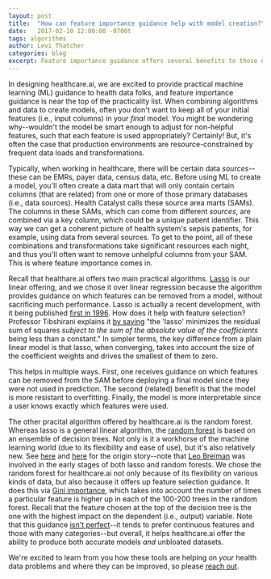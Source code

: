 ```yaml
---
layout: post
title:  "How can feature importance guidance help with model creation?"
date:   2017-02-10 12:00:00 -0700t
tags: algorithms
author: Levi Thatcher
categories: blog
excerpt: Feature importance guidance offers several benefits to those doing machine learning. 
---
```


In designing healthcare.ai, we are excited to provide practical machine learning (ML) guidance to health data folks, and feature importance guidance is near the top of the practicality list. When combining algorithms and data to create models, often you don't want to keep all of your initial features (i.e., input columns) in your *final* model. You might be wondering why--wouldn't the model be smart enough to adjust for non-helpful features, such that each feature is used appropriately? Certainly! But, it's often the case that production environments are resource-constrained by frequent data loads and transformations.

Typically, when working in healthcare, there will be certain data *sources*--these can be EMRs, payer data, census data, etc. Before using ML to create a model, you'll often create a data mart that will only contain certain columns (that are related) from one or more of those primary databases (i.e., data sources). Health Catalyst calls these source area marts (SAMs). The columns in these SAMs, which can come from different *sources*, are combined via a key column, which could be a unique patient identifier. This way we can get a coherent picture of health system's sepsis patients, for example, using data from several sources. To get to the point, all of these combinations and transformations take significant resources each night, and thus you'll often want to remove unhelpful columns from your SAM. This is where feature importance comes in.

Recall that healthare.ai offers two main practical algorithms. [Lasso][Lasso wiki] is our linear offering, and we chose it over linear regression because the algorithm provides guidance on which features can be removed from a model, without sacrificing much performance. Lasso is actually a recent development, with it being published [first in 1996][Lasso paper]. How does it help with feature selection? Professor Tibshirani explains it [by saying][Lasso paper] "the 'lasso' minimizes the residual sum of squares *subject to the sum of the absolute value of the coefficients* being less than a constant." In simpler terms, the key difference from a plain linear model is that lasso, when converging, takes into account the size of the coefficient weights and drives the smallest of them to zero. 
 
This helps in multiple ways. First, one receives guidance on which features can be removed from the SAM before deploying a final model since they were not used in prediction. The second (related) benefit is that the model is more resistant to overfitting. Finally, the model is more interpretable since a user knows exactly which features were used.

The other pracital algorithm offered by healthcare.ai is the random forest. Whereas lasso is a general linear algorithm, the [random forest][rf wiki] is based on an ensemble of decision trees. Not only is it a workhorse of the machine learning world (due to its flexibility and ease of use), but it's also relatively new. See [here][TinHoPaper] and [here][Breiman paper] for the origin story--note that [Leo Breiman][Leo Breiman link] was involved in the early stages of both lasso and random forests. We chose the random forest for healthcare.ai not only because of its flexibility on various kinds of data, but also because it offers up feature selection guidance. It does this via [Gini importance][Gini importance SO], which takes into account the number of times a particular feature is higher up in each of the 100-200 trees in the random forest. Recall that the feature chosen at the top of the decision tree is the one with the highest impact on the dependent (i.e., output) variable. Note that this guidance [isn't perfect][import bias paper]--it tends to prefer continuous features and those with many categories--but overall, it helps healthcare.ai offer the ability to produce both accurate models *and* unbloated datasets.

We're excited to learn from you how these tools are helping on *your* health data problems and where they can be improved, so please [reach out][contact].

[Lasso wiki]:https://en.wikipedia.org/wiki/Lasso_(statistics)
[Lasso paper]:http://www.jstor.org/stable/2346178?seq=1#fndtn-page_scan_tab_contents
[rf wiki]:https://en.wikipedia.org/wiki/Random_forest#cite_note-ho1998-2
[TinHoPaper]:http://ect.bell-labs.com/who/tkh/publications/papers/odt.pdf
[Breiman paper]:https://www.stat.berkeley.edu/~breiman/randomforests-rev.pdf
[Leo Breiman link]:https://en.wikipedia.org/wiki/Leo_Breiman
[Gini importance SO]:http://stats.stackexchange.com/a/92843/124897
[import bias paper]:http://bmcbioinformatics.biomedcentral.com/articles/10.1186/1471-2105-8-25
[contact]:/contact.html